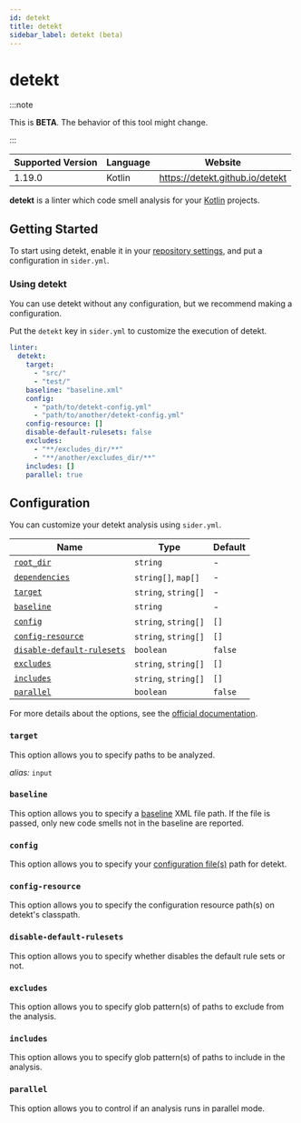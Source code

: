 ```yaml
---
id: detekt
title: detekt
sidebar_label: detekt (beta)
---
```


# detekt

:::note

This is **BETA**. The behavior of this tool might change.

:::

| Supported Version | Language | Website                         |
| ----------------- | -------- | ------------------------------- |
| 1.19.0            | Kotlin   | https://detekt.github.io/detekt |

**detekt** is a linter which code smell analysis for your [Kotlin](https://kotlinlang.org) projects.

## Getting Started

To start using detekt, enable it in your [repository settings](../../getting-started/repository-settings.md), and put a configuration in `sider.yml`.

### Using detekt

You can use detekt without any configuration, but we recommend making a configuration.

Put the `detekt` key in `sider.yml` to customize the execution of detekt.

```yaml
linter:
  detekt:
    target:
      - "src/"
      - "test/"
    baseline: "baseline.xml"
    config:
      - "path/to/detekt-config.yml"
      - "path/to/another/detekt-config.yml"
    config-resource: []
    disable-default-rulesets: false
    excludes:
      - "**/excludes_dir/**"
      - "**/another/excludes_dir/**"
    includes: []
    parallel: true
```

## Configuration

You can customize your detekt analysis using `sider.yml`.

| Name                                                                                          | Type                 | Default |
| --------------------------------------------------------------------------------------------- | -------------------- | ------- |
| [`root_dir`](../../getting-started/custom-configuration.md#linteranalyzer_idroot_dir)         | `string`             | -       |
| [`dependencies`](../../getting-started/custom-configuration.md#linteranalyzer_iddependencies) | `string[]`, `map[]`  | -       |
| [`target`](#target)                                                                           | `string`, `string[]` | -       |
| [`baseline`](#baseline)                                                                       | `string`             | -       |
| [`config`](#config)                                                                           | `string`, `string[]` | `[]`    |
| [`config-resource`](#config-resource)                                                         | `string`, `string[]` | `[]`    |
| [`disable-default-rulesets`](#disable-default-rulesets)                                       | `boolean`            | `false` |
| [`excludes`](#excludes)                                                                       | `string`, `string[]` | `[]`    |
| [`includes`](#includes)                                                                       | `string`, `string[]` | `[]`    |
| [`parallel`](#parallel)                                                                       | `boolean`            | `false` |

For more details about the options, see the [official documentation](https://detekt.github.io/detekt/cli.html).

### `target`

This option allows you to specify paths to be analyzed.

_alias:_ `input`

### `baseline`

This option allows you to specify a [baseline](https://detekt.github.io/detekt/baseline.html) XML file path.
If the file is passed, only new code smells not in the baseline are reported.

### `config`

This option allows you to specify your [configuration file(s)](https://detekt.github.io/detekt/configurations.html) path for detekt.

### `config-resource`

This option allows you to specify the configuration resource path(s) on detekt's classpath.

### `disable-default-rulesets`

This option allows you to specify whether disables the default rule sets or not.

### `excludes`

This option allows you to specify glob pattern(s) of paths to exclude from the analysis.

### `includes`

This option allows you to specify glob pattern(s) of paths to include in the analysis.

### `parallel`

This option allows you to control if an analysis runs in parallel mode.
